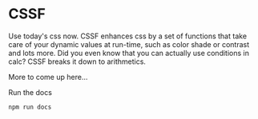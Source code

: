 # CSSF

Use today's css now. CSSF enhances css by a set of functions that take care of your dynamic values at run-time, such as color shade or contrast and lots more. Did you even know that you can actually use conditions in calc? CSSF breaks it down to arithmetics. 

More to come up here...

Run the docs

```shell
npm run docs
```
